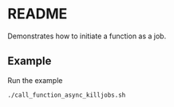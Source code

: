 # README
Demonstrates how to initiate a function as a job.

## Example
Run the example
```
./call_function_async_killjobs.sh                           
```